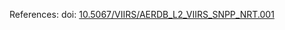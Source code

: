 References: doi: [10.5067/VIIRS/AERDB_L2_VIIRS_SNPP_NRT.001](https://doi.org/10.5067/VIIRS/AERDB_L2_VIIRS_SNPP_NRT.001)
